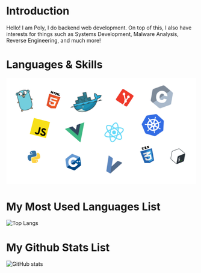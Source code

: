 # Introduction
<p>Hello! I am Poly, I do backend web development. On top of this, I also have interests for things such as Systems Development, Malware Analysis, Reverse Engineering, and much more!</p>

# Languages & Skills
<img src="images/skills&langs.png"/>

# My Most Used Languages List
![Top Langs](https://github-readme-stats.vercel.app/api/top-langs/?username=PolyLmao&text_color=daf7dc&title_color=ffffff&bg_color=8e2de2,8e2de2,4a00e0)

# My Github Stats List
![GitHub stats](https://github-readme-stats.vercel.app/api?username=PolyLmao&show_icons=true&title_color=ffffff&text_color=daf7dc&bg_color=8e2de2,8e2de2,4a00e0)
